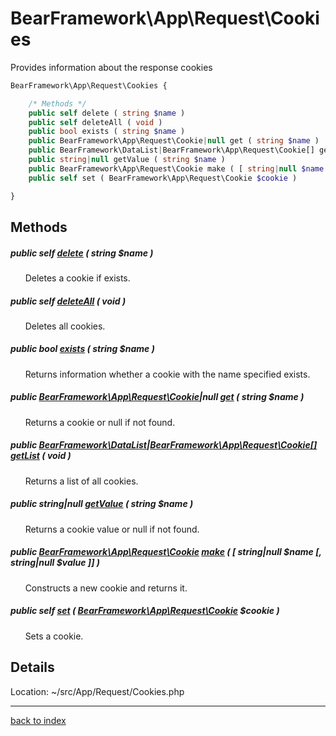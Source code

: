 # BearFramework\App\Request\Cookies

Provides information about the response cookies

```php
BearFramework\App\Request\Cookies {

	/* Methods */
	public self delete ( string $name )
	public self deleteAll ( void )
	public bool exists ( string $name )
	public BearFramework\App\Request\Cookie|null get ( string $name )
	public BearFramework\DataList|BearFramework\App\Request\Cookie[] getList ( void )
	public string|null getValue ( string $name )
	public BearFramework\App\Request\Cookie make ( [ string|null $name [, string|null $value ]] )
	public self set ( BearFramework\App\Request\Cookie $cookie )

}
```

## Methods

##### public self [delete](bearframework.app.request.cookies.delete.method.md) ( string $name )

&nbsp;&nbsp;&nbsp;&nbsp;&nbsp;&nbsp;Deletes a cookie if exists.

##### public self [deleteAll](bearframework.app.request.cookies.deleteall.method.md) ( void )

&nbsp;&nbsp;&nbsp;&nbsp;&nbsp;&nbsp;Deletes all cookies.

##### public bool [exists](bearframework.app.request.cookies.exists.method.md) ( string $name )

&nbsp;&nbsp;&nbsp;&nbsp;&nbsp;&nbsp;Returns information whether a cookie with the name specified exists.

##### public [BearFramework\App\Request\Cookie](bearframework.app.request.cookie.class.md)|null [get](bearframework.app.request.cookies.get.method.md) ( string $name )

&nbsp;&nbsp;&nbsp;&nbsp;&nbsp;&nbsp;Returns a cookie or null if not found.

##### public [BearFramework\DataList](bearframework.datalist.class.md)|[BearFramework\App\Request\Cookie[]](bearframework.app.request.cookie.class.md) [getList](bearframework.app.request.cookies.getlist.method.md) ( void )

&nbsp;&nbsp;&nbsp;&nbsp;&nbsp;&nbsp;Returns a list of all cookies.

##### public string|null [getValue](bearframework.app.request.cookies.getvalue.method.md) ( string $name )

&nbsp;&nbsp;&nbsp;&nbsp;&nbsp;&nbsp;Returns a cookie value or null if not found.

##### public [BearFramework\App\Request\Cookie](bearframework.app.request.cookie.class.md) [make](bearframework.app.request.cookies.make.method.md) ( [ string|null $name [, string|null $value ]] )

&nbsp;&nbsp;&nbsp;&nbsp;&nbsp;&nbsp;Constructs a new cookie and returns it.

##### public self [set](bearframework.app.request.cookies.set.method.md) ( [BearFramework\App\Request\Cookie](bearframework.app.request.cookie.class.md) $cookie )

&nbsp;&nbsp;&nbsp;&nbsp;&nbsp;&nbsp;Sets a cookie.

## Details

Location: ~/src/App/Request/Cookies.php

---

[back to index](index.md)


